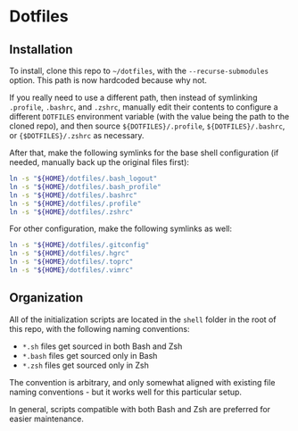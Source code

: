 # Dotfiles

## Installation

To install, clone this repo to `~/dotfiles`, with the `--recurse-submodules` option. This path is now hardcoded because why not.

If you really need to use a different path, then instead of symlinking `.profile`, `.bashrc`, and `.zshrc`, manually edit their contents to configure a different `DOTFILES` environment variable (with the value being the path to the cloned repo), and then source `${DOTFILES}/.profile`, `${DOTFILES}/.bashrc`, or `{$DOTFILES}/.zshrc` as necessary.

After that, make the following symlinks for the base shell configuration (if needed, manually back up the original files first):

```sh
ln -s "${HOME}/dotfiles/.bash_logout"
ln -s "${HOME}/dotfiles/.bash_profile"
ln -s "${HOME}/dotfiles/.bashrc"
ln -s "${HOME}/dotfiles/.profile"
ln -s "${HOME}/dotfiles/.zshrc"
```

For other configuration, make the following symlinks as well:

```sh
ln -s "${HOME}/dotfiles/.gitconfig"
ln -s "${HOME}/dotfiles/.hgrc"
ln -s "${HOME}/dotfiles/.toprc"
ln -s "${HOME}/dotfiles/.vimrc"
```


## Organization

All of the initialization scripts are located in the `shell` folder in the root of this repo, with the following naming conventions:

- `*.sh` files get sourced in both Bash and Zsh
- `*.bash` files get sourced only in Bash
- `*.zsh` files get sourced only in Zsh

The convention is arbitrary, and only somewhat aligned with existing file naming conventions - but it works well for this particular setup.

In general, scripts compatible with both Bash and Zsh are preferred for easier maintenance.
